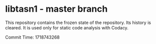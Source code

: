 # libtasn1 - master branch

This repository contains the frozen state of the repository.
Its history is cleared. It is used only for static code
analysis with Codacy.

Commit Time: 1718743268